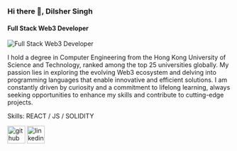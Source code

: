 ### Hi there 👋, Dilsher Singh
#### Full Stack Web3 Developer 
![Full Stack Web3 Developer ](https://media.licdn.com/dms/image/v2/D5603AQEh8sZOK5feKg/profile-displayphoto-shrink_400_400/profile-displayphoto-shrink_400_400/0/1698090215266?e=1730937600&v=beta&t=_G2rtZBCbKHMBQwtTXvbpKfyPhgAbmFtKOsDrlTtZVI)

I hold a degree in Computer Engineering from the Hong Kong University of Science and Technology, ranked among the top 25 universities globally. My passion lies in exploring the evolving Web3 ecosystem and delving into programming languages that enable innovative and efficient solutions. I am constantly driven by curiosity and a commitment to lifelong learning, always seeking opportunities to enhance my skills and contribute to cutting-edge projects.

Skills: REACT / JS / SOLIDITY



[<img src='https://cdn.jsdelivr.net/npm/simple-icons@3.0.1/icons/github.svg' alt='github' height='40'>](https://github.com/https://github.com/dilsher07singh)  [<img src='https://cdn.jsdelivr.net/npm/simple-icons@3.0.1/icons/linkedin.svg' alt='linkedin' height='40'>](https://www.linkedin.com/in/https://www.linkedin.com/in/dilsher07singh//)  
